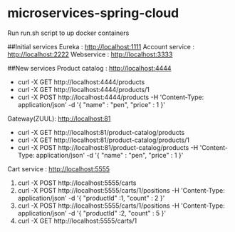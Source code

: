 # microservices-spring-cloud

Run run.sh script to up docker containers

##Initial services
Eureka : [http://localhost:1111](http://localhost:1111)
Account service : [http://localhost:2222](http://localhost:2222)
Webservice : [http://localhost:3333](http://localhost:3333)
 
##New services
Product catalog : [http://localhost:4444](http://localhost:4444)
* curl -X GET http://localhost:4444/products
* curl -X GET http://localhost:4444/products/1
* curl -X POST 
    http://localhost:4444/products 
    -H 'Content-Type: application/json'
    -d '{
   "name" : "pen",
   "price" : 1
  }'

Gateway(ZUUL): [http://localhost:81](http://localhost:81)
* curl -X GET http://localhost:81/product-catalog/products
* curl -X GET http://localhost:81/product-catalog/products/1
* curl -X POST 
    http://localhost:81/product-catalog/products 
    -H 'Content-Type: application/json'
    -d '{
   "name" : "pen",
   "price" : 1
  }'
  
Cart service : [http://localhost:5555](http://localhost:5555)
1) curl -X POST http://localhost:5555/carts
2) curl -X POST 
     http://localhost:5555/carts/1/positions
     -H 'Content-Type: application/json'
     -d '{
    "productId" :1,
    "count" : 2
   }'
3) curl -X POST 
     http://localhost:5555/carts/1/positions
     -H 'Content-Type: application/json'
     -d '{
    "productId" :2,
    "count" : 5
   }'
4) curl -X GET http://localhost:5555/carts/1